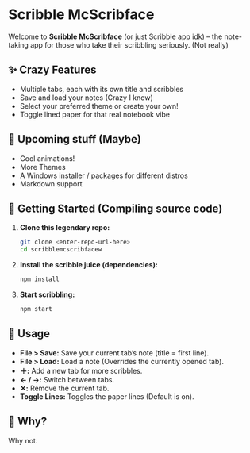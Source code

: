 # Scribble McScribface

Welcome to **Scribble McScribface** (or just Scribble app idk) – the note-taking app for those who take their scribbling seriously. (Not really)

## ✨ Crazy Features

- Multiple tabs, each with its own title and scribbles
- Save and load your notes (Crazy I know)
- Select your preferred theme or create your own!
- Toggle lined paper for that real notebook vibe

## 🔮 Upcoming stuff (Maybe)

- Cool animations!
- More Themes
- A Windows installer / packages for different distros
- Markdown support

## 🚀 Getting Started (Compiling source code)

1. **Clone this legendary repo:**
   ```sh
   git clone <enter-repo-url-here>
   cd scribblemcscribfacew
   ```

2. **Install the scribble juice (dependencies):**
   ```sh
   npm install
   ```

3. **Start scribbling:**
   ```sh
   npm start
   ```

## 📝 Usage

- **File > Save:** Save your current tab’s note (title = first line).
- **File > Load:** Load a note (Overrides the currently opened tab).
- **＋:** Add a new tab for more scribbles.
- **← / →:** Switch between tabs.
- **✕:** Remove the current tab.
- **Toggle Lines:** Toggles the paper lines (Default is on).

## 🤔 Why?

Why not.